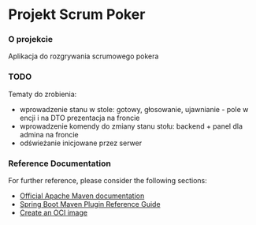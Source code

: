 # Projekt Scrum Poker

### O projekcie
Aplikacja do rozgrywania scrumowego pokera

### TODO
Tematy do zrobienia:
* wprowadzenie stanu w stole: gotowy, głosowanie, ujawnianie - pole w encji i na DTO prezentacja na froncie
* wprowadzenie komendy do zmiany stanu stołu: backend + panel dla admina na froncie
* odświeżanie inicjowane przez serwer

### Reference Documentation
For further reference, please consider the following sections:

* [Official Apache Maven documentation](https://maven.apache.org/guides/index.html)
* [Spring Boot Maven Plugin Reference Guide](https://docs.spring.io/spring-boot/docs/3.0.2/maven-plugin/reference/html/)
* [Create an OCI image](https://docs.spring.io/spring-boot/docs/3.0.2/maven-plugin/reference/html/#build-image)

